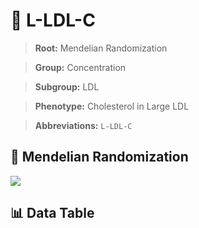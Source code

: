 # 🧪 L-LDL-C

> **Root:** Mendelian Randomization

> **Group:** Concentration  

> **Subgroup:** LDL

> **Phenotype:** Cholesterol in Large LDL  

> **Abbreviations:** `L-LDL-C`

## 🧬 Mendelian Randomization  

<img src="/MR/Figures/Inverse/LhengxianLDLhengxianC.png"/>


## 📊 Data Table


<CsvTableMRI src="/public/MR/Data/Inverse/LhengxianLDLhengxianC.csv"/>
